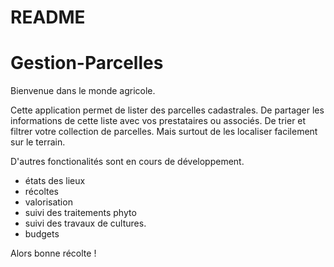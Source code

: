 # README
# Gestion-Parcelles

Bienvenue dans le monde agricole.

Cette application permet de lister des parcelles cadastrales.
De partager les informations de cette liste avec vos prestataires ou associés.
De trier et filtrer votre collection de parcelles.
Mais surtout de les localiser facilement sur le terrain.

D'autres fonctionalités sont en cours de développement.
- états des lieux
- récoltes
- valorisation
- suivi des traitements phyto
- suivi des travaux de cultures.
- budgets

Alors bonne récolte !
